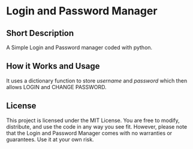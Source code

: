 # Login and Password Manager

## Short Description
A Simple Login and Password manager coded with python. 

## How it Works and Usage
It uses a dictionary function to store _username_ and _password_ which then allows LOGIN and CHANGE PASSWORD.

## License
This project is licensed under the MIT License. You are free to modify, distribute, and use the code in any way you see fit. However, please note that the Login and Password Manager comes with no warranties or guarantees. Use it at your own risk.
